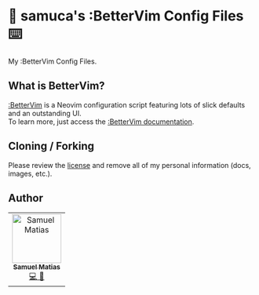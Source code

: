 # 🧰 samuca's :BetterVim Config Files ⌨️

My :BetterVim Config Files.

## What is BetterVim?

[:BetterVim](https://bettervim.com/) is a Neovim configuration script featuring lots of slick defaults and an outstanding UI.
</br>
To learn more, just access the [:BetterVim documentation](https://bettervim.com/docs/overview/introduction).

## Cloning / Forking

Please review the [license](https://github.com/samuelematias/better-vim-config/blob/main/LICENSE.txt) and remove all of my personal information (docs, images, etc.).

## Author

<!-- prettier-ignore -->
<table>
  <tr>
    <td align="center"><a href="https://www.samuelematias.com/"><img src="https://avatars.githubusercontent.com/u/5155386?v=4" width="100px;" alt="Samuel Matias"/><br /><sub><b>Samuel Matias</b></sub></a><br /><a href="https://twitter.com/samuelematias"title="Code">💻</a><a href="https://www.linkedin.com/in/samuelematias/"title="Design"> 🎨</a></td></td>
</table>
